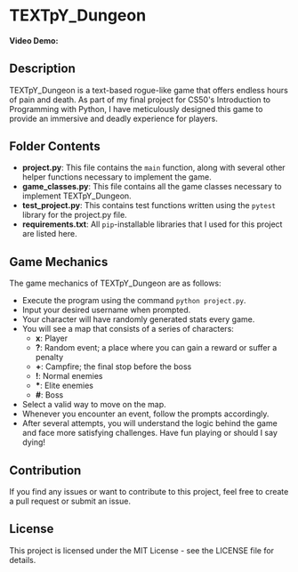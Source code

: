 # TEXTpY_Dungeon
#### Video Demo:
## Description
TEXTpY_Dungeon is a text-based rogue-like game that offers endless hours of pain and death. As part of my final project for CS50's Introduction to Programming with Python, I have meticulously designed this game to provide an immersive and deadly experience for players.


## Folder Contents
- **project.py**: This file contains the ```main``` function, along with several other helper functions necessary to implement the game.
- **game_classes.py**: This file contains all the game classes necessary to implement TEXTpY_Dungeon.
- **test_project.py**: This contains test functions written using the ```pytest``` library for the project.py file.
- **requirements.txt**: All ```pip```-installable libraries that I used for this project are listed here.

## Game Mechanics
The game mechanics of TEXTpY_Dungeon are as follows:

- Execute the program using the command `python project.py`.
- Input your desired username when prompted.
- Your character will have randomly generated stats every game.
- You will see a map that consists of a series of characters:
  - **x**: Player
  - **?**: Random event; a place where you can gain a reward or suffer a penalty
  - **+**: Campfire; the final stop before the boss
  - **!**: Normal enemies
  - **\***: Elite enemies
  - **#**: Boss
- Select a valid way to move on the map.
- Whenever you encounter an event, follow the prompts accordingly.
- After several attempts, you will understand the logic behind the game and face more satisfying challenges. Have fun playing or should I say dying!

## Contribution
If you find any issues or want to contribute to this project, feel free to create a pull request or submit an issue.

## License
This project is licensed under the MIT License - see the LICENSE file for details.
